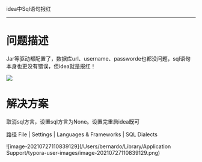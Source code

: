idea中Sql语句报红

---

# 问题描述

Jar等驱动都配置了，数据库url、username、passworde也都没问题，sql语句本身也更没有错误，但idea就是报红！

![](https://gitee.com/jasonM4A1/pictureHost/raw/master/img/20210727110853.png)

# 解决方案

取消sql方言，设置sql方言为None。设置完重启idea既可

路径 File | Settings | Languages & Frameworks | SQL Dialects

![image-20210727110839129](/Users/bernardo/Library/Application Support/typora-user-images/image-20210727110839129.png)